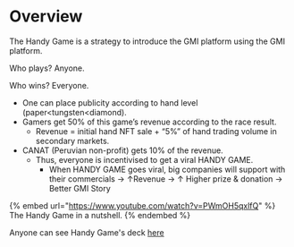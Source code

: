 # Overview

The Handy Game is a strategy to introduce the GMI platform using the GMI platform.

Who plays? Anyone.​

Who wins? Everyone.​

* One can place publicity according to hand level (paper\<tungsten\<diamond).​
* Gamers get 50% of this game’s revenue according to the race result. ​
  * Revenue = initial hand NFT sale + “5%” of hand trading volume in secondary markets.​
* CANAT (Peruvian non-profit) gets 10% of the revenue.​
  * Thus, everyone is incentivised to get a viral HANDY GAME. ​
    * When HANDY GAME goes viral, big companies will support with their commercials → ↑Revenue → ↑ Higher prize & donation → Better GMI Story

{% embed url="https://www.youtube.com/watch?v=PWmOH5qxlfQ" %}
The Handy Game in a nutshell.
{% endembed %}

Anyone can see Handy Game's deck [here](https://upm365-my.sharepoint.com/:p:/g/personal/m\_cores\_alumnos\_upm\_es/EXKufPAUOPtOnaSX-UGIOt8BdVkfUmP94I-lKwAiRu6u3A?e=z2zhEy)
